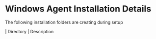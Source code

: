 # Windows Agent Installation Details 

The following installation folders are creating during setup 

| Directory | Description 
